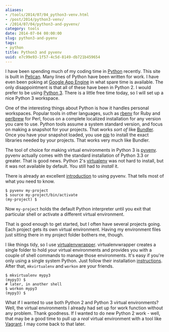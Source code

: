 ```yaml
---
aliases:
- /tools/2014/07/04_python3-venv.html
- /post/2014/python3-venv/
- /2014/07/04/python3-and-pyvenv/
category: tools
date: 2014-07-04 00:00:00
slug: python3-and-pyenv
tags:
- python
title: Python3 and pyvenv
uuid: e7c99e93-1f57-4c5d-8149-db721b459654
---
```


[Python]: http://python.org
[Pelican]: http://blog.getpelican.com/
[Google App Engine]: https://developers.google.com/appengine/docs/python/
[Python 3]: https://wiki.python.org/moin/Python2orPython3
I have been spending much of my coding time in [Python][]
recently. This site is built in [Pelican][]. Many lines of Python have
been written for work. I have even been poking at
[Google App Engine][] in what spare time is available. The only
disappointment is that all of these have been in Python 2. I would
prefer to be using [Python 3][]. There is a little free time today, so
I will set up a nice Python 3 workspace.
<!--more-->

[rbenv]: http://rbenv.org/
[perlbrew]: http://perlbrew.pl/
[Bundler]: http://bundler.io/
[pip]: http://pip.readthedocs.org/en/latest/

One of the interesting things about Python is how it handles personal
workspaces. Popular tools in other languages, such as [rbenv][] for
Ruby and [perlbrew][] for Perl, focus on a complete localized
installation for any version you care to use. Python tools assume a
system standard version, and focus on making a snapshot for your
projects. That works *sort of* like [Bundler][]. Once you have your
snapshot loaded, you use [pip][] to install the exact libraries needed
by your projects. That works very much like Bundler.

[pyvenv]: https://docs.python.org/dev/library/venv.html
[virtualenv]: http://virtualenv.readthedocs.org/en/latest/

The tool of choice for making virtual environments in Python 3 is
[pyvenv][]. pyvenv actually comes with the standard installation of
Python 3.3 or greater. That is good news. Python 2's [virtualenv][]
was not hard to install, but it was not available by default. You
still had to *install* it.

[introduction]: https://packaging.python.org/en/latest/tutorial.html#creating-and-using-virtual-environments

There is already an excellent [introduction][] to using pyvenv. That
tells most of what you need to know.

    $ pyvenv my-project
    $ source my-project/bin/activate
    (my-project) $

Now `my-project` holds the default Python interpreter until you exit
that particular shell or activate a different virtual environment.

That is good enough to get started, but I often have several projects
going. Each project gets its own virtual environment. Having my
environment files just sitting there in my project folder bothers me,
though.

[virtualenvwrapper]: http://virtualenvwrapper.readthedocs.org/en/latest/index.html
[instructions]: http://virtualenvwrapper.readthedocs.org/en/latest/install.html

I like things tidy, so I use [virtualenvwrapper][]. virtualenvwrapper
creates a single folder to hold your virtual environments and provides
you with a couple of shell commands to manage those environments. It's
easy if you're only using a single system Python. Just follow their
installation [instructions][]. After that, `mkvirtualenv` and `workon`
are your friends.

    $ mkvirtualenv mypy3
    (mypy3) $
    # later, in another shell
    $ workon mypy3
    (mypy3) $

[Vagrant]: http://www.vagrantup.com/

What if I wanted to use both Python 2 and Python 3 virtual environments?
Well, the virtual environments I already had set up for work function
without any problem. Thank goodness. If I wanted to do new Python 2
work - well, that may be a good time to pull up a *real* virtual
environment with a tool like [Vagrant][]. I may come back to that
later.